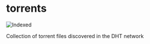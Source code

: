 torrents 
========
![Indexed](https://img.shields.io/badge/indexed-152529-blue)

Collection of torrent files discovered in the DHT network
